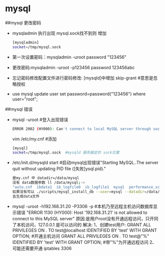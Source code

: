 # mysql

##mysql 更改密码

* mysqladmin 执行出现 mysql.sock找不到则 增加

    ```bash    
    [mysqladmin] 
    socket=/tmp/mysql.sock
    ```

* 第一次设置密码：mysqladmin -uroot password "123456"
* 更改密码:mysqladmin -uroot -p123456 password 123456abc
* 忘记密码修改配置文件进行密码修改: [mysqld]中增加 skip-grant #意思是忽略授权
* use mysql
  update user set password=password("123456") where user="root";

##mysql 错误

* mysql -uroot #登入出现错误

    ```BASH
    ERROR 2002 (HY000): Can't connect to local MySQL server through socket '/var/lib/mysql/mysql.sock' (2)
    ```
    vim /etc/my.cnf  #添加
    
    ```bash
    [mysql]
    socket=/tmp/mysql.sock  #mysqld 服务器定的 sock位置
    ```

* /etc/init.d/mysqld start #启动mysql出现错误"Starting MySQL..The server quit without updating PID file ([失败]ysql.pid)."

    ```BASH
    是my.cnf 中 datadir=/data/mysql 
    没有 data数据参数 ll /data/mysql;-> 
    "auto.cnf  ibdata1  ib_logfile0  ib_logfile1  mysql  performance_schema  test"
    如果没有可以 ./scripts/mysql_install_db --user=mysql --datadir=/data/mysql
    去生成data文件
    ```

* mysql -uroot -h192.168.31.20 -P3306 -p #本机乃至远程主机访问数据库显示错误
    "ERROR 1130 (HY000): Host '192.168.31.21' is not allowed to connect to this MySQL server"
    原因:是用户root没有开通远程访问，只开同了本机访问，127.0.0.1 是可以访问的
    解决: 
    1、创建test用户:
    GRANT ALL PRIVILEGES ON *.* TO test@localhost IDENTIFIED BY 'test' WITH GRANT OPTION; #开通主机访问
    GRANT ALL PRIVILEGES ON *.* TO test@"%" IDENTIFIED BY 'test' WITH GRANT OPTION; #带"%"为开通远程访问
   2、可能还需要开通 iptables 3306

